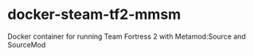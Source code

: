 # docker-steam-tf2-mmsm
Docker container for running Team Fortress 2 with Metamod:Source and SourceMod
